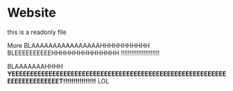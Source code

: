 # Website

this is a readonly file

More BLAAAAAAAAAAAAAAAAHHHHHHHHHHH BLEEEEEEEEEEHHHHHHHHHHHHHHH !!!!!!!!!!!!!!!!!!!!!!

BLAAAAAAAHHHH __YEEEEEEEEEEEEEEEEEEEEEEEEEEEEEEEEEEEEEEEEEEEEEEEEEEEEEEEEEEEEEEEEEEEEEEEET!!!!!!!!!!!!!!!!__ LOL
